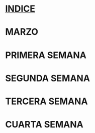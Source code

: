 # [INDICE](../indice.md)


# MARZO


# PRIMERA SEMANA


# SEGUNDA SEMANA


# TERCERA SEMANA


# CUARTA SEMANA

